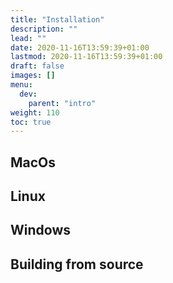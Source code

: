 ```yaml
---
title: "Installation"
description: ""
lead: ""
date: 2020-11-16T13:59:39+01:00
lastmod: 2020-11-16T13:59:39+01:00
draft: false
images: []
menu:
  dev:
    parent: "intro"
weight: 110
toc: true
---
```


## MacOs

## Linux

## Windows

## Building from source
